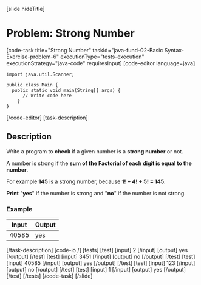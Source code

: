[slide hideTitle]
# Problem: Strong Number
[code-task title="Strong Number" taskId="java-fund-02-Basic Syntax-Exercise-problem-6" executionType="tests-execution" executionStrategy="java-code" requiresInput]
[code-editor language=java]
```
import java.util.Scanner;

public class Main {
  public static void main(String[] args) {
      // Write code here
    }
}
```
[/code-editor]
[task-description]
## Description
Write a program to **check** if a given number is a **strong number** or not. 

A number is strong if the **sum of the Factorial of each digit is equal to the number**. 

For example **145** is a strong number, because **1! + 4! + 5! = 145**. 

**Print** "**yes**" if the number is strong and "**no**" if the number is not strong.

### Example
| **Input** | **Output** |
| --- | --- |
| 40585 | yes |

[/task-description]
[code-io /]
[tests]
[test]
[input]
2
[/input]
[output]
yes
[/output]
[/test]
[test]
[input]
3451
[/input]
[output]
no
[/output]
[/test]
[test]
[input]
40585
[/input]
[output]
yes
[/output]
[/test]
[test]
[input]
123
[/input]
[output]
no
[/output]
[/test]
[test]
[input]
1
[/input]
[output]
yes
[/output]
[/test]
[/tests]
[/code-task]
[/slide]